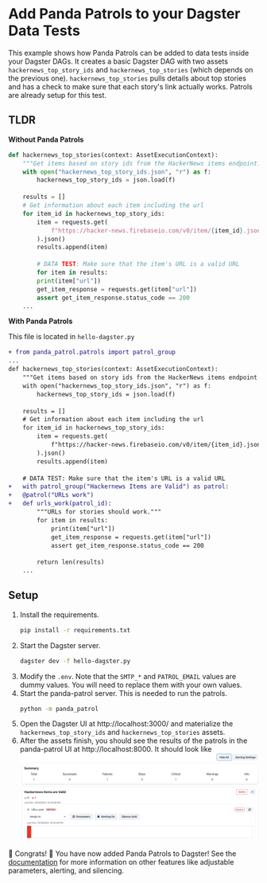 # Add Panda Patrols to your Dagster Data Tests
This example shows how Panda Patrols can be added to data tests inside your Dagster DAGs. It creates a basic Dagster DAG with two assets `hackernews_top_story_ids` and `hackernews_top_stories` (which depends on the previous one). `hackernews_top_stories` pulls details about top stories and has a check to make sure that each story's link actually works. Patrols are already setup for this test. 

## TLDR
**Without Panda Patrols**
```python
def hackernews_top_stories(context: AssetExecutionContext):
    """Get items based on story ids from the HackerNews items endpoint."""
    with open("hackernews_top_story_ids.json", "r") as f:
        hackernews_top_story_ids = json.load(f)

    results = []
	# Get information about each item including the url
    for item_id in hackernews_top_story_ids:
        item = requests.get(
            f"https://hacker-news.firebaseio.com/v0/item/{item_id}.json"
        ).json()
        results.append(item)

        # DATA TEST: Make sure that the item's URL is a valid URL
        for item in results:
		print(item["url"])
		get_item_response = requests.get(item["url"])
		assert get_item_response.status_code == 200
    ...
```
**With Panda Patrols**

This file is located in `hello-dagster.py`
```diff
+ from panda_patrol.patrols import patrol_group
...
def hackernews_top_stories(context: AssetExecutionContext):
    """Get items based on story ids from the HackerNews items endpoint."""
    with open("hackernews_top_story_ids.json", "r") as f:
        hackernews_top_story_ids = json.load(f)

    results = []
	# Get information about each item including the url
    for item_id in hackernews_top_story_ids:
        item = requests.get(
            f"https://hacker-news.firebaseio.com/v0/item/{item_id}.json"
        ).json()
        results.append(item)

    # DATA TEST: Make sure that the item's URL is a valid URL
+   with patrol_group("Hackernews Items are Valid") as patrol:
+	@patrol("URLs work")
+	def urls_work(patrol_id):
		"""URLs for stories should work."""
		for item in results:
			print(item["url"])
			get_item_response = requests.get(item["url"])
			assert get_item_response.status_code == 200
		
		return len(results)
    ...
```

## Setup
1. Install the requirements.
    ```bash
    pip install -r requirements.txt
    ```
2. Start the Dagster server.
    ```bash
    dagster dev -f hello-dagster.py
    ```
3. Modify the `.env`. Note that the `SMTP_*` and `PATROL_EMAIL` values are dummy values. You will need to replace them with your own values. 
4. Start the panda-patrol server. This is needed to run the patrols.
    ```bash
    python -m panda_patrol
    ```
5. Open the Dagster UI at http://localhost:3000/ and materialize the `hackernews_top_story_ids` and `hackernews_top_stories` assets.
6. After the assets finish, you should see the results of the patrols in the panda-patrol UI at http://localhost:8000. It should look like
    ![Panda Patrol UI](result.png)

:tada: Congrats! :tada: You have now added Panda Patrols to Dagster! See the [documentation](https://github.com/aivanzhang/panda_patrol/wiki) for more information on other features like adjustable parameters, alerting, and silencing.